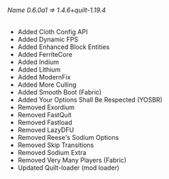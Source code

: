 ###### Name 0.6.0a1 => 1.4.6+quilt-1.19.4

- Added Cloth Config API
- Added Dynamic FPS
- Added Enhanced Block Entities
- Added FerriteCore
- Added Indium
- Added Lithium
- Added ModernFix
- Added More Culling
- Added Smooth Boot (Fabric)
- Added Your Options Shall Be Respected (YOSBR)
- Removed Exordium
- Removed FastQuit
- Removed Fastload
- Removed LazyDFU
- Removed Reese's Sodium Options
- Removed Skip Transitions
- Removed Sodium Extra
- Removed Very Many Players (Fabric)
- Updated Quilt-loader (mod loader)